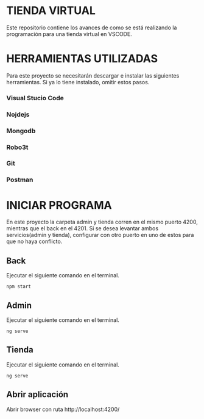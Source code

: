 #  TIENDA VIRTUAL

Este repositorio contiene los avances de como se está realizando la programación para una tienda virtual en VSCODE.

# HERRAMIENTAS UTILIZADAS

Para este proyecto se necesitarán descargar e instalar las siguientes herramientas.
Si ya lo tiene instalado, omitir estos pasos.

### Visual Stucio Code
### Nojdejs
### Mongodb
### Robo3t
### Git
### Postman


# INICIAR PROGRAMA

En este proyecto la carpeta admin y tienda corren en el mismo puerto 4200, mientras que el back en el 4201.
Si se desea levantar ambos servicios(admin y tienda), configurar con otro puerto en uno de estos para que no haya conflicto.

## Back

Ejecutar el siguiente comando en el terminal.

```console
npm start
```

## Admin

Ejecutar el siguiente comando en el terminal.

```console
ng serve
```

## Tienda

Ejecutar el siguiente comando en el terminal.

```console
ng serve
```

## Abrir aplicación

Abrir browser con ruta http://localhost:4200/

